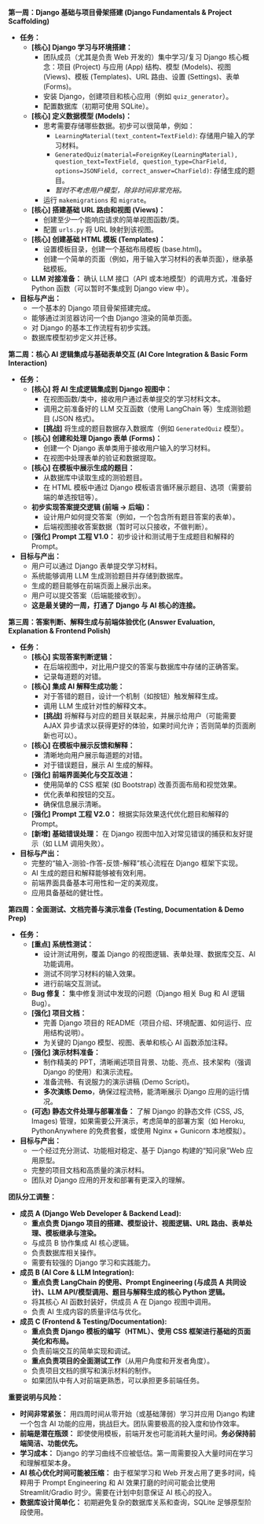 **第一周：Django 基础与项目骨架搭建 (Django Fundamentals & Project Scaffolding)**

*   **任务：**
    *   **[核心] Django 学习与环境搭建：**
        *   团队成员（尤其是负责 Web 开发的）集中学习/复习 Django 核心概念：项目 (Project) 与应用 (App) 结构、模型 (Models)、视图 (Views)、模板 (Templates)、URL 路由、设置 (Settings)、表单 (Forms)。
        *   安装 Django，创建项目和核心应用（例如 `quiz_generator`）。
        *   配置数据库（初期可使用 SQLite）。
    *   **[核心] 定义数据模型 (Models)：**
        *   思考需要存储哪些数据。初步可以很简单，例如：
            *   `LearningMaterial(text_content=TextField)`: 存储用户输入的学习材料。
            *   `GeneratedQuiz(material=ForeignKey(LearningMaterial), question_text=TextField, question_type=CharField, options=JSONField, correct_answer=CharField)`: 存储生成的题目。
            *   *暂时不考虑用户模型，除非时间非常充裕。*
        *   运行 `makemigrations` 和 `migrate`。
    *   **[核心] 搭建基础 URL 路由和视图 (Views)：**
        *   创建至少一个能响应请求的简单视图函数/类。
        *   配置 `urls.py` 将 URL 映射到该视图。
    *   **[核心] 创建基础 HTML 模板 (Templates)：**
        *   设置模板目录，创建一个基础布局模板 (base.html)。
        *   创建一个简单的页面（例如，用于输入学习材料的表单页面），继承基础模板。
    *   **LLM 对接准备：** 确认 LLM 接口（API 或本地模型）的调用方式，准备好 Python 函数（可以暂时不集成到 Django view 中）。
*   **目标与产出：**
    *   一个基本的 Django 项目骨架搭建完成。
    *   能够通过浏览器访问一个由 Django 渲染的简单页面。
    *   对 Django 的基本工作流程有初步实践。
    *   数据库模型初步定义并迁移。

**第二周：核心 AI 逻辑集成与基础表单交互 (AI Core Integration & Basic Form Interaction)**

*   **任务：**
    *   **[核心] 将 AI 生成逻辑集成到 Django 视图中：**
        *   在视图函数/类中，接收用户通过表单提交的学习材料文本。
        *   调用之前准备好的 LLM 交互函数（使用 LangChain 等）生成测验题目 (JSON 格式)。
        *   **[挑战]** 将生成的题目数据存入数据库（例如 `GeneratedQuiz` 模型）。
    *   **[核心] 创建和处理 Django 表单 (Forms)：**
        *   创建一个 Django 表单类用于接收用户输入的学习材料。
        *   在视图中处理表单的验证和数据提取。
    *   **[核心] 在模板中展示生成的题目：**
        *   从数据库中读取生成的测验题目。
        *   在 HTML 模板中通过 Django 模板语言循环展示题目、选项（需要前端的单选按钮等）。
    *   **初步实现答案提交逻辑 (前端 -> 后端)：**
        *   设计用户如何提交答案（例如，一个包含所有题目答案的表单）。
        *   后端视图接收答案数据（暂时可以只接收，不做判断）。
    *   **[强化] Prompt 工程 V1.0：** 初步设计和测试用于生成题目和解释的 Prompt。
*   **目标与产出：**
    *   用户可以通过 Django 表单提交学习材料。
    *   系统能够调用 LLM 生成测验题目并存储到数据库。
    *   生成的题目能够在前端页面上展示出来。
    *   用户可以提交答案（后端能接收到）。
    *   **这是最关键的一周，打通了 Django 与 AI 核心的连接。**

**第三周：答案判断、解释生成与前端体验优化 (Answer Evaluation, Explanation & Frontend Polish)**

*   **任务：**
    *   **[核心] 实现答案判断逻辑：**
        *   在后端视图中，对比用户提交的答案与数据库中存储的正确答案。
        *   记录每道题的对错。
    *   **[核心] 集成 AI 解释生成功能：**
        *   对于答错的题目，设计一个机制（如按钮）触发解释生成。
        *   调用 LLM 生成针对性的解释文本。
        *   **[挑战]** 将解释与对应的题目关联起来，并展示给用户（可能需要 AJAX 异步请求以获得更好的体验，如果时间允许；否则简单的页面刷新也可以）。
    *   **[核心] 在模板中展示反馈和解释：**
        *   清晰地向用户展示每道题的对错。
        *   对于错误题目，展示 AI 生成的解释。
    *   **[强化] 前端界面美化与交互改进：**
        *   使用简单的 CSS 框架 (如 Bootstrap) 改善页面布局和视觉效果。
        *   优化表单和按钮的交互。
        *   确保信息展示清晰。
    *   **[强化] Prompt 工程 V2.0：** 根据实际效果迭代优化题目和解释的 Prompt。
    *   **[新增] 基础错误处理：** 在 Django 视图中加入对常见错误的捕获和友好提示（如 LLM 调用失败）。
*   **目标与产出：**
    *   完整的“输入-测验-作答-反馈-解释”核心流程在 Django 框架下实现。
    *   AI 生成的题目和解释能够被有效利用。
    *   前端界面具备基本可用性和一定的美观度。
    *   应用具备基础的健壮性。

**第四周：全面测试、文档完善与演示准备 (Testing, Documentation & Demo Prep)**

*   **任务：**
    *   **[重点] 系统性测试：**
        *   设计测试用例，覆盖 Django 的视图逻辑、表单处理、数据库交互、AI 功能调用。
        *   测试不同学习材料的输入效果。
        *   进行前端交互测试。
    *   **Bug 修复：** 集中修复测试中发现的问题（Django 相关 Bug 和 AI 逻辑 Bug）。
    *   **[强化] 项目文档：**
        *   完善 Django 项目的 README（项目介绍、环境配置、如何运行、应用结构说明）。
        *   为关键的 Django 模型、视图、表单和核心 AI 函数添加注释。
    *   **[强化] 演示材料准备：**
        *   制作精美的 PPT，清晰阐述项目背景、功能、亮点、技术架构（强调 Django 的使用）和演示流程。
        *   准备流畅、有说服力的演示讲稿 (Demo Script)。
        *   **多次演练 Demo**，确保过程流畅，能清晰展示 Django 应用的运行情况。
    *   **(可选) 静态文件处理与部署准备：** 了解 Django 的静态文件 (CSS, JS, Images) 管理，如果需要公开演示，考虑简单的部署方案（如 Heroku, PythonAnywhere 的免费套餐，或使用 Nginx + Gunicorn 本地模拟）。
*   **目标与产出：**
    *   一个经过充分测试、功能相对稳定、基于 Django 构建的“知问泉”Web 应用原型。
    *   完整的项目文档和高质量的演示材料。
    *   团队对 Django 应用的开发和部署有更深入的理解。

**团队分工调整：**

*   **成员 A (Django Web Developer & Backend Lead):**
    *   **重点负责 Django 项目的搭建、模型设计、视图逻辑、URL 路由、表单处理、模板继承与渲染。**
    *   与成员 B 协作集成 AI 核心逻辑。
    *   负责数据库相关操作。
    *   需要有较强的 Django 学习和实践能力。
*   **成员 B (AI Core & LLM Integration):**
    *   **重点负责 LangChain 的使用、Prompt Engineering (与成员 A 共同设计)、LLM API/模型调用、题目与解释生成的核心 Python 逻辑。**
    *   将其核心 AI 函数封装好，供成员 A 在 Django 视图中调用。
    *   负责 AI 生成内容的质量评估与优化。
*   **成员 C (Frontend & Testing/Documentation):**
    *   **重点负责 Django 模板的编写（HTML）、使用 CSS 框架进行基础的页面美化和布局。**
    *   负责前端交互的简单实现和调试。
    *   **重点负责项目的全面测试工作**（从用户角度和开发者角度）。
    *   负责项目文档的撰写和演示材料的制作。
    *   如果团队中有人对前端更熟悉，可以承担更多前端任务。

**重要说明与风险：**

*   **时间非常紧张：** 用四周时间从零开始（或基础薄弱）学习并应用 Django 构建一个包含 AI 功能的应用，挑战巨大。团队需要极高的投入度和协作效率。
*   **前端是潜在瓶颈：** 即使使用模板，前端开发也可能消耗大量时间。**务必保持前端简洁、功能优先。**
*   **学习成本：** Django 的学习曲线不应被低估。第一周需要投入大量时间在学习和理解框架本身。
*   **AI 核心优化时间可能被压缩：** 由于框架学习和 Web 开发占用了更多时间，纯粹用于 Prompt Engineering 和 AI 效果打磨的时间可能会比使用 Streamlit/Gradio 时少。需要在计划中刻意保证 AI 核心的投入。
*   **数据库设计简单化：** 初期避免复杂的数据库关系和查询，SQLite 足够原型阶段使用。